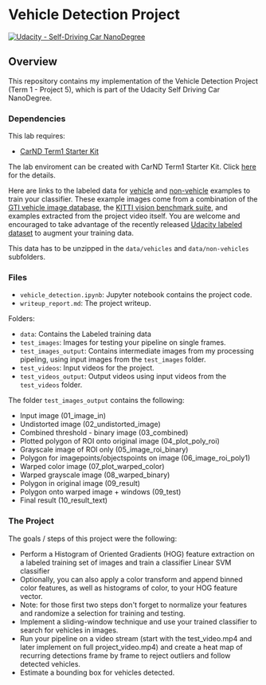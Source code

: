 # Vehicle Detection Project

[![Udacity - Self-Driving Car NanoDegree](https://s3.amazonaws.com/udacity-sdc/github/shield-carnd.svg)](http://www.udacity.com/drive)

Overview
---
This repository contains my implementation of the Vehicle Detection Project (Term 1 - Project 5), which is part of the Udacity Self Driving Car NanoDegree.

### Dependencies
This lab requires:

* [CarND Term1 Starter Kit](https://github.com/udacity/CarND-Term1-Starter-Kit)

The lab enviroment can be created with CarND Term1 Starter Kit. 
Click [here](https://github.com/udacity/CarND-Term1-Starter-Kit/blob/master/README.md) for the details.

Here are links to the labeled data for [vehicle](https://s3.amazonaws.com/udacity-sdc/Vehicle_Tracking/vehicles.zip) and [non-vehicle](https://s3.amazonaws.com/udacity-sdc/Vehicle_Tracking/non-vehicles.zip) examples to train your classifier.  These example images come from a combination of the [GTI vehicle image database](http://www.gti.ssr.upm.es/data/Vehicle_database.html), the [KITTI vision benchmark suite](http://www.cvlibs.net/datasets/kitti/), and examples extracted from the project video itself.   You are welcome and encouraged to take advantage of the recently released [Udacity labeled dataset](https://github.com/udacity/self-driving-car/tree/master/annotations) to augment your training data.  

This data has to be unzipped in the `data/vehicles` and `data/non-vehicles` subfolders. 

### Files

* `vehicle_detection.ipynb`:  Jupyter notebook contains the project code. 
* `writeup_report.md`: The project writeup.

Folders:
* `data`: Contains the Labeled training data
* `test_images`: Images for testing your pipeline on single frames.  
* `test_images_output`: Contains intermediate images from my processing pipeling, using input images from the `test_images` folder.
* `test_videos`: Input videos for the project.
* `test_videos_output`: Output videos using input videos from the `test_videos` folder.

The folder `test_images_output` contains the following:
* Input image (01_image_in)
* Undistorted image (02_undistorted_image)
* Combined threshold - binary image (03_combined)
* Plotted polygon of ROI onto original image (04_plot_poly_roi)
* Grayscale image of ROI only (05_image_roi_binary)
* Polygon for imagepoints/objectspoints on image (06_image_roi_poly1)
* Warped color image (07_plot_warped_color)
* Warped grayscale image (08_warped_binary)
* Polygon in original image (09_result)
* Polygon onto warped image + windows (09_test)
* Final result (10_result_text)

### The Project

The goals / steps of this project were the following:

* Perform a Histogram of Oriented Gradients (HOG) feature extraction on a labeled training set of images and train a classifier Linear SVM classifier
* Optionally, you can also apply a color transform and append binned color features, as well as histograms of color, to your HOG feature vector. 
* Note: for those first two steps don't forget to normalize your features and randomize a selection for training and testing.
* Implement a sliding-window technique and use your trained classifier to search for vehicles in images.
* Run your pipeline on a video stream (start with the test_video.mp4 and later implement on full project_video.mp4) and create a heat map of recurring detections frame by frame to reject outliers and follow detected vehicles.
* Estimate a bounding box for vehicles detected.

